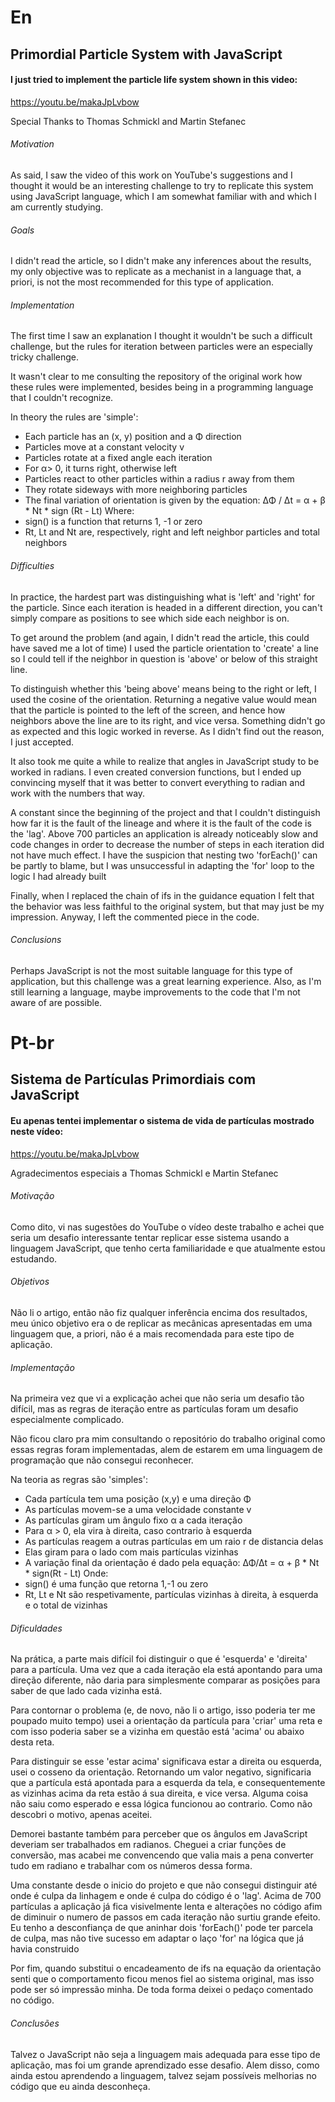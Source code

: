# En
## Primordial Particle System with JavaScript

#### I just tried to implement the particle life system shown in this video:
https://youtu.be/makaJpLvbow

Special Thanks to Thomas Schmickl and Martin Stefanec

###### Motivation
As said, I saw the video of this work on YouTube's suggestions and I thought it would be an interesting challenge to try to replicate this system using JavaScript language, which I am somewhat familiar with and which I am currently studying.

###### Goals
I didn't read the article, so I didn't make any inferences about the results, my only objective was to replicate as a mechanist in a language that, a priori, is not the most recommended for this type of application.

###### Implementation
The first time I saw an explanation I thought it wouldn't be such a difficult challenge, but the rules for iteration between particles were an especially tricky challenge.

It wasn't clear to me consulting the repository of the original work how these rules were implemented, besides being in a programming language that I couldn't recognize.

In theory the rules are 'simple':
* Each particle has an (x, y) position and a Φ direction
* Particles move at a constant velocity v
* Particles rotate at a fixed angle each iteration
* For α> 0, it turns right, otherwise left
* Particles react to other particles within a radius r away from them
* They rotate sideways with more neighboring particles
* The final variation of orientation is given by the equation:
ΔΦ / Δt = α + β * Nt * sign (Rt - Lt)
Where:
* sign() is a function that returns 1, -1 or zero
* Rt, Lt and Nt are, respectively, right and left neighbor particles and total neighbors

###### Difficulties
In practice, the hardest part was distinguishing what is 'left' and 'right' for the particle. Since each iteration is headed in a different direction, you can't simply compare as positions to see which side each neighbor is on.

To get around the problem (and again, I didn't read the article, this could have saved me a lot of time) I used the particle orientation to 'create' a line so I could tell if the neighbor in question is 'above' or below of this straight line.

To distinguish whether this 'being above' means being to the right or left, I used the cosine of the orientation. Returning a negative value would mean that the particle is pointed to the left of the screen, and hence how neighbors above the line are to its right, and vice versa. Something didn't go as expected and this logic worked in reverse. As I didn't find out the reason, I just accepted.

It also took me quite a while to realize that angles in JavaScript study to be worked in radians. I even created conversion functions, but I ended up convincing myself that it was better to convert everything to radian and work with the numbers that way.

A constant since the beginning of the project and that I couldn't distinguish how far it is the fault of the lineage and where it is the fault of the code is the 'lag'. Above 700 particles an application is already noticeably slow and code changes in order to decrease the number of steps in each iteration did not have much effect. I have the suspicion that nesting two 'forEach()' can be partly to blame, but I was unsuccessful in adapting the 'for' loop to the logic I had already built

Finally, when I replaced the chain of ifs in the guidance equation I felt that the behavior was less faithful to the original system, but that may just be my impression. Anyway, I left the commented piece in the code.

###### Conclusions
Perhaps JavaScript is not the most suitable language for this type of application, but this challenge was a great learning experience. Also, as I'm still learning a language, maybe improvements to the code that I'm not aware of are possible.

# Pt-br

## Sistema de Partículas Primordiais com JavaScript

#### Eu apenas tentei implementar o sistema de vida de partículas mostrado neste vídeo:
https://youtu.be/makaJpLvbow

Agradecimentos especiais a Thomas Schmickl e Martin Stefanec

###### Motivação
Como dito, vi nas sugestões do YouTube o vídeo deste trabalho e achei que seria um desafio interessante tentar replicar esse sistema usando a linguagem JavaScript, que tenho certa familiaridade e que atualmente estou estudando.

###### Objetivos
Não li o artigo, então não fiz qualquer inferência encima dos resultados, meu único objetivo era o de replicar as mecânicas apresentadas em uma linguagem que, a priori, não é a mais recomendada para este tipo de aplicação.

###### Implementação
Na primeira vez que vi a explicação achei que não seria um desafio tão difícil, mas as regras de iteração entre as partículas foram um desafio especialmente complicado.

Não ficou claro pra mim consultando o repositório do trabalho original como essas regras foram implementadas, alem de estarem em uma linguagem de programação que não consegui reconhecer.

Na teoria as regras são 'simples':
* Cada partícula tem uma posição (x,y) e uma direção Φ
* As partículas movem-se a uma velocidade constante v
* As partículas giram um ângulo fixo α a cada iteração
* Para α > 0, ela vira à direita, caso contrario à esquerda
* As partículas reagem a outras partículas em um raio r de distancia delas
* Elas giram para o lado com mais partículas vizinhas
* A variação final da orientação é dado pela equação: 
ΔΦ/Δt = α + β * Nt * sign(Rt - Lt)
Onde: 
* sign() é uma função que retorna 1,-1 ou zero
* Rt, Lt e Nt são respetivamente, partículas vizinhas à direita, à esquerda e o total de vizinhas

###### Dificuldades
Na prática, a parte mais difícil foi distinguir o que é 'esquerda' e 'direita' para a partícula. Uma vez que a cada iteração ela está apontando para uma direção diferente, não daria para simplesmente comparar as posições para saber de que lado cada vizinha está.

Para contornar o problema (e, de novo, não li o artigo, isso poderia ter me poupado muito tempo) usei a orientação da partícula para 'criar' uma reta e com isso poderia saber se a vizinha em questão está 'acima' ou abaixo desta reta.

Para distinguir se esse 'estar acima' significava estar a direita ou esquerda, usei o cosseno da orientação. Retornando um valor negativo, significaria que a partícula está apontada para a esquerda da tela, e consequentemente as vizinhas acima da reta estão á sua direita, e vice versa. Alguma coisa não saiu como esperado e essa lógica funcionou ao contrario. Como não descobri o motivo, apenas aceitei.

Demorei bastante também para perceber que os ângulos em JavaScript deveriam ser trabalhados em radianos. Cheguei a criar funções de conversão, mas acabei me convencendo que valia mais a pena converter tudo em radiano e trabalhar com os números dessa forma.

Uma constante desde o inicio do projeto e que não consegui distinguir até onde é culpa da linhagem e onde é culpa do código é o 'lag'. Acima de 700 partículas a aplicação já fica visivelmente lenta e alterações no código afim de diminuir o numero de passos em cada iteração não surtiu grande efeito. Eu tenho a desconfiança de que aninhar dois 'forEach()' pode ter parcela de culpa, mas não tive sucesso em adaptar o laço 'for' na lógica que já havia construido

Por fim, quando substitui o encadeamento de ifs na equação da orientação senti que o comportamento ficou menos fiel ao sistema original, mas isso pode ser só impressão minha. De toda forma deixei o pedaço comentado no código.

###### Conclusões
Talvez o JavaScript não seja a linguagem mais adequada para esse tipo de aplicação, mas foi um grande aprendizado esse desafio. Alem disso, como ainda estou aprendendo a linguagem, talvez sejam possíveis melhorias no código que eu ainda desconheça.